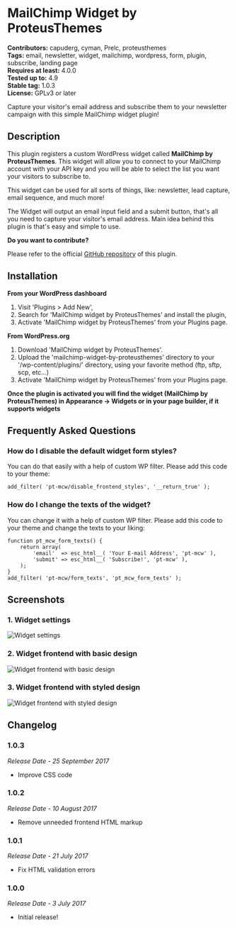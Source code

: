 # MailChimp Widget by ProteusThemes #
**Contributors:** capuderg, cyman, Prelc, proteusthemes  
**Tags:** email, newsletter, widget, mailchimp, wordpress, form, plugin, subscribe, landing page  
**Requires at least:** 4.0.0  
**Tested up to:** 4.9  
**Stable tag:** 1.0.3  
**License:** GPLv3 or later  

Capture your visitor's email address and subscribe them to your newsletter campaign with this simple MailChimp widget plugin!

## Description ##

This plugin registers a custom WordPress widget called **MailChimp by ProteusThemes**. This widget will allow you to connect to your MailChimp account with your API key and you will be able to select the list you want your visitors to subscribe to.

This widget can be used for all sorts of things, like: newsletter, lead capture, email sequence, and much more!

The Widget will output an email input field and a submit button, that's all you need to capture your visitor's email address. Main idea behind this plugin is that's easy and simple to use.

**Do you want to contribute?**

Please refer to the official [GitHub repository](https://github.com/proteusthemes/mailchimp-widget) of this plugin.

## Installation ##

**From your WordPress dashboard**

1. Visit 'Plugins > Add New',
2. Search for 'MailChimp widget by ProteusThemes' and install the plugin,
3. Activate 'MailChimp widget by ProteusThemes' from your Plugins page.

**From WordPress.org**

1. Download 'MailChimp widget by ProteusThemes'.
2. Upload the 'mailchimp-widget-by-proteusthemes' directory to your '/wp-content/plugins/' directory, using your favorite method (ftp, sftp, scp, etc...)
3. Activate 'MailChimp widget by ProteusThemes' from your Plugins page.

**Once the plugin is activated you will find the widget (MailChimp by ProteusThemes) in Appearance -> Widgets or in your page builder, if it supports widgets**

## Frequently Asked Questions ##

### How do I disable the default widget form styles? ###

You can do that easily with a help of custom WP filter. Please add this code to your theme:

`add_filter( 'pt-mcw/disable_frontend_styles', '__return_true' );`

### How do I change the texts of the widget? ###

You can change it with a help of custom WP filter. Please add this code to your theme and change the texts to your liking:


	function pt_mcw_form_texts() {
	    return array(
	        'email'  => esc_html__( 'Your E-mail Address', 'pt-mcw' ),
	        'submit' => esc_html__( 'Subscribe!', 'pt-mcw' ),
	    );
	}
	add_filter( 'pt-mcw/form_texts', 'pt_mcw_form_texts' );


## Screenshots ##

### 1. Widget settings ###
![Widget settings](http://ps.w.org/mailchimp-widget-by-proteusthemes/assets/screenshot-1.png)

### 2. Widget frontend with basic design ###
![Widget frontend with basic design](http://ps.w.org/mailchimp-widget-by-proteusthemes/assets/screenshot-2.png)

### 3. Widget frontend with styled design ###
![Widget frontend with styled design](http://ps.w.org/mailchimp-widget-by-proteusthemes/assets/screenshot-3.png)


## Changelog ##

### 1.0.3 ###

*Release Date - 25 September 2017*

* Improve CSS code

### 1.0.2 ###

*Release Date - 10 August 2017*

* Remove unneeded frontend HTML markup

### 1.0.1 ###

*Release Date - 21 July 2017*

* Fix HTML validation errors

### 1.0.0 ###

*Release Date - 3 July 2017*

* Initial release!
